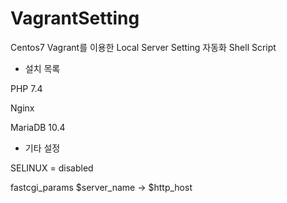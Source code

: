 # VagrantSetting

Centos7 Vagrant를 이용한 Local Server Setting 자동화 Shell Script

- 설치 목록

PHP 7.4

Nginx

MariaDB 10.4

- 기타 설정

SELINUX = disabled

fastcgi_params $server_name -> $http_host
